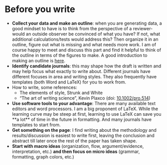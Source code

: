 # Before you write

* **Collect your data and make an outline**: when you are generating data, a good mindset to have is to think from the perspective of a reviewer- would an outside observer be convinced of what you have? If not, what additional calculations/tests would address this? Then organize it in an outline, figure out what is missing and what needs more work. I am of course happy to meet and discuss this part and find it helpful to think of the outline in terms of the figures to make. A good introduction to making an outline is [here](https://dx.doi.org/10.1002/adma.200400767).
* **Identify candidate journals**: this may shape how the draft is written and may help focus what exactly to write about. Different journals have different focuses in area and writing styles. They also frequently have templates (both Word and LaTeX) for you to work from.
* How to write, some references:&#x20;
  * The elements of style, Strunk and White
  * “The art of writing science”, Kevin Plaxco (doi: [10.1002/pro.514](https://dx.doi.org/10.1002/pro.514))
* **Use software tools to your advantage**: There are many available text editors and word processors. I am a big proponent of LaTeX. While the learning curve may be steep at first, learning to use LaTeX can save you \*\*a lot\*\* of time in the future in formatting. And many journals have templates to start from.&#x20;
* **Get something on the page**: I find writing about the methodology and results/discussion is easiest to write first, leaving the conclusion and abstract till later once the rest of the paper has taken shape.
* **Start with macro ideas** (organization, flow, argument/evidence, interpretation, etc.) **and then focus on micro ideas** (grammar, formatting, graph colors, etc.)

